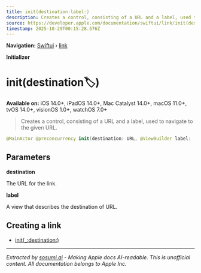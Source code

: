 ```yaml
---
title: init(destination:label:)
description: Creates a control, consisting of a URL and a label, used to navigate to the given URL.
source: https://developer.apple.com/documentation/swiftui/link/init(destination:label:)
timestamp: 2025-10-29T00:15:28.576Z
---
```


**Navigation:** [Swiftui](/documentation/swiftui) › [link](/documentation/swiftui/link)

**Initializer**

# init(destination:label:)

**Available on:** iOS 14.0+, iPadOS 14.0+, Mac Catalyst 14.0+, macOS 11.0+, tvOS 14.0+, visionOS 1.0+, watchOS 7.0+

> Creates a control, consisting of a URL and a label, used to navigate to the given URL.

```swift
@MainActor @preconcurrency init(destination: URL, @ViewBuilder label: () -> Label)
```

## Parameters

**destination**

The URL for the link.



**label**

A view that describes the destination of URL.



## Creating a link

- [init(_:destination:)](/documentation/swiftui/link/init(_:destination:))

---

*Extracted by [sosumi.ai](https://sosumi.ai) - Making Apple docs AI-readable.*
*This is unofficial content. All documentation belongs to Apple Inc.*
